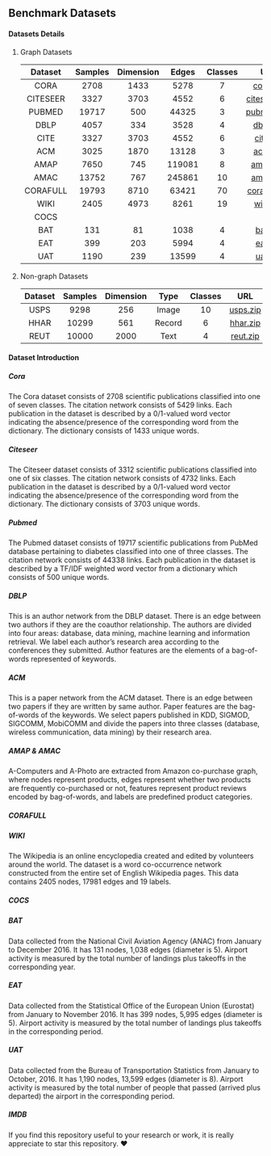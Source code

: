 ## Benchmark Datasets

#### Datasets Details

1. Graph Datasets

   | Dataset  | Samples | Dimension | Edges  | Classes |                             URL                              |
   | :------: | :-----: | :-------: | :----: | :-----: | :----------------------------------------------------------: |
   |   CORA   |  2708   |   1433    |  5278  |    7    | [cora.zip](https://drive.google.com/file/d/1_LesghFTQ02vKOBUfDP8fmDF1JP3MPrJ/view?usp=sharing) |
   | CITESEER |  3327   |   3703    |  4552  |    6    | [citeseer.zip](https://drive.google.com/file/d/1dEsxq5z5dc35tS3E46pg6pc2LUMlF6jF/view?usp=sharing) |
   |  PUBMED  |  19717  |    500    | 44325  |    3    | [pubmed.zip](https://drive.google.com/file/d/1tdr20dvvjZ9tBHXj8xl6wjO9mQzD0rzA/view?usp=sharing) |
   |   DBLP   |  4057   |    334    |  3528  |    4    | [dblp.zip](https://drive.google.com/file/d/1XWWMIDyvCQ4VJFnAmXS848ksN9MFm5ys/view?usp=sharing) |
   |   CITE   |  3327   |   3703    |  4552  |    6    | [cite.zip](https://drive.google.com/file/d/1U4q84d_n57BquHhUvpLtDzGQ1wzPGF71/view?usp=sharing) |
   |   ACM    |  3025   |   1870    | 13128  |    3    | [acm.zip](https://drive.google.com/file/d/19j7zmQ-AMgzTX7yZoKzUK5wVxQwO5alx/view?usp=sharing) |
   |   AMAP   |  7650   |    745    | 119081 |    8    | [amap.zip](https://drive.google.com/file/d/1qqLWPnBOPkFktHfGMrY9nu8hioyVZV31/view?usp=sharing) |
   |   AMAC   |  13752  |    767    | 245861 |   10    | [amac.zip](https://drive.google.com/file/d/1DJhSOYWXzlRDSTvaC27bSmacTbGq6Ink/view?usp=sharing) |
   | CORAFULL |  19793  |   8710    | 63421  |   70    | [corafull.zip](https://drive.google.com/file/d/1XLqs084J3xgWW9jtbBXJOmmY84goT1CE/view?usp=sharing) |
   |   WIKI   |  2405   |   4973    |  8261  |   19    | [wiki.zip](https://drive.google.com/file/d/1vxupFQaEvw933yUuWzzgQXxIMQ_46dva/view?usp=sharing) |
   |   COCS   |         |           |        |         |                                                              |
   |   BAT    |   131   |    81     |  1038  |    4    | [bat.zip](https://drive.google.com/file/d/1hRPtdFo9CzcxlFb84NWXg-HmViZnqshu/view?usp=sharing) |
   |   EAT    |   399   |    203    |  5994  |    4    | [eat.zip](https://drive.google.com/file/d/1iE0AFKs1V5-nMk2XhV-TnfmPhvh0L9uo/view?usp=sharing) |
   |   UAT    |  1190   |    239    | 13599  |    4    | [uat.zip](https://drive.google.com/file/d/1RUTHp54dVPB-VGPsEk8tV32DsSU0l-n_/view?usp=sharing) |

2. Non-graph Datasets

   | Dataset | Samples | Dimension |  Type  | Classes |                             URL                              |
   | :-----: | :-----: | :-------: | :----: | :-----: | :----------------------------------------------------------: |
   |  USPS   |  9298   |    256    | Image  |   10    | [usps.zip](https://drive.google.com/file/d/19oBkSeIluW3A5kcV7W0UM1Bt6V9Q62e-/view?usp=sharing) |
   |  HHAR   |  10299  |    561    | Record |    6    | [hhar.zip](https://drive.google.com/file/d/126OFuNhf2u-g9Tr0wukk0T8uM1cuPzy2/view?usp=sharing) |
   |  REUT   |  10000  |   2000    |  Text  |    4    | [reut.zip](https://drive.google.com/file/d/12MpPWyN87bu-AQYTyjdEcofy1mgjgzi9/view?usp=sharing) |



#### Dataset Introduction

##### Cora

The Cora dataset consists of 2708 scientific publications classified into one of seven classes. The citation network consists of 5429 links. Each publication in the dataset is described by a 0/1-valued word vector indicating the absence/presence of the corresponding word from the dictionary. The dictionary consists of 1433 unique words.

##### Citeseer

The Citeseer dataset consists of 3312 scientific publications classified into one of six classes. The citation network consists of 4732 links. Each publication in the dataset is described by a 0/1-valued word vector indicating the absence/presence of the corresponding word from the dictionary. The dictionary consists of 3703 unique words.

##### Pubmed

The Pubmed dataset consists of 19717 scientific publications from PubMed database pertaining to diabetes classified into one of three classes. The citation network consists of 44338 links. Each publication in the dataset is described by a TF/IDF weighted word vector from a dictionary which consists of 500 unique words.

##### DBLP

This is an author network from the DBLP dataset. There is an edge between two authors if they are the coauthor relationship. The authors are divided into four areas: database, data mining, machine learning and information retrieval. We label each author’s research area according to the conferences they submitted. Author features are the elements of a bag-of-words represented of keywords.

##### ACM

This is a paper network from the ACM dataset. There is an edge between two papers if they are written by same author. Paper features are the bag-of-words of the keywords. We select papers published in KDD, SIGMOD, SIGCOMM, MobiCOMM and divide the papers into three classes (database, wireless communication, data mining) by their research area.

##### AMAP & AMAC

A-Computers and A-Photo are extracted from Amazon co-purchase graph, where nodes represent products, edges represent whether two products are frequently co-purchased or not, features represent product reviews encoded by bag-of-words, and labels are predefined product categories.

##### CORAFULL



##### WIKI

The Wikipedia is an online encyclopedia created and edited by volunteers around the world. The dataset is a word co-occurrence network constructed from the entire set of English Wikipedia pages. This data contains 2405 nodes, 17981 edges and 19 labels.

##### COCS



##### BAT

Data collected from the National Civil Aviation Agency (ANAC) from January to December 2016. It has 131 nodes, 1,038 edges (diameter is 5). Airport activity is measured by the total number of landings plus takeoffs in the corresponding year.

##### EAT

Data collected from the Statistical Office of the European Union (Eurostat) from January to November 2016. It has 399 nodes, 5,995 edges (diameter is 5). Airport activity is measured by the total number of landings plus takeoffs in the corresponding period.

##### UAT

Data collected from the Bureau of Transportation Statistics from January to October, 2016. It has 1,190 nodes, 13,599 edges (diameter is 8). Airport activity is measured by the total number of people that passed (arrived plus departed) the airport in the corresponding period.

##### IMDB









If you find this repository useful to your research or work, it is really appreciate to star this repository.​ :heart: